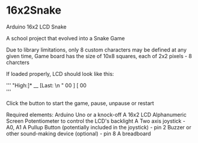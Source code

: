 # 16x2Snake
Arduino 16x2 LCD  Snake


A school project that evolved into a Snake Game

Due to library limitations, only 8 custom characters may be defined at any given time, 
Game board has the size of 10x8 squares, each of 2x2 pixels - 8 charcters

If loaded properly, LCD should look like this:

'''
"High:]* __ \[Last: \n
" 00  ]     \[ 00    
'''

Click the button to start the game, pause, unpause or restart

Required elements:
  Arduino Uno or a knock-off
  A 16x2 LCD Alphanumeric Screen
  Potentiometer to control the LCD's backlight
  A Two axis joystick                                    - A0, A1
  A Pullup Button (potentially included in the joystick) - pin 2
  Buzzer or other sound-making device (optional)         - pin 8
  A breadboard
  

  

